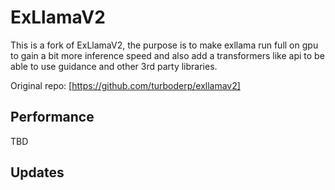 # ExLlamaV2

This is a fork of ExLlamaV2, the purpose is to make exllama run full on gpu to gain a bit more inference speed and also add a transformers like api to be able to use guidance and other 3rd party libraries.

Original repo: [https://github.com/turboderp/exllamav2]

## Performance

TBD

## Updates

